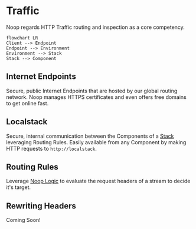 # Traffic

Noop regards HTTP Traffic routing and inspection as a core competency.

```mermaid
flowchart LR
Client --> Endpoint
Endpoint --> Environment
Environment --> Stack
Stack --> Component
```

## Internet Endpoints

Secure, public Internet Endpoints that are hosted by our global routing network. Noop manages HTTPS certificates and even offers free domains to get online fast.

## Localstack

Secure, internal communication between the Components of a [Stack]() leveraging Routing Rules. Easily available from any Component by making HTTP requests to `http://localstack`.

## Routing Rules

Leverage [Noop Logic](/docs/Logic.md) to evaluate the request headers of a stream to decide it's target.

## Rewriting Headers

Coming Soon!
